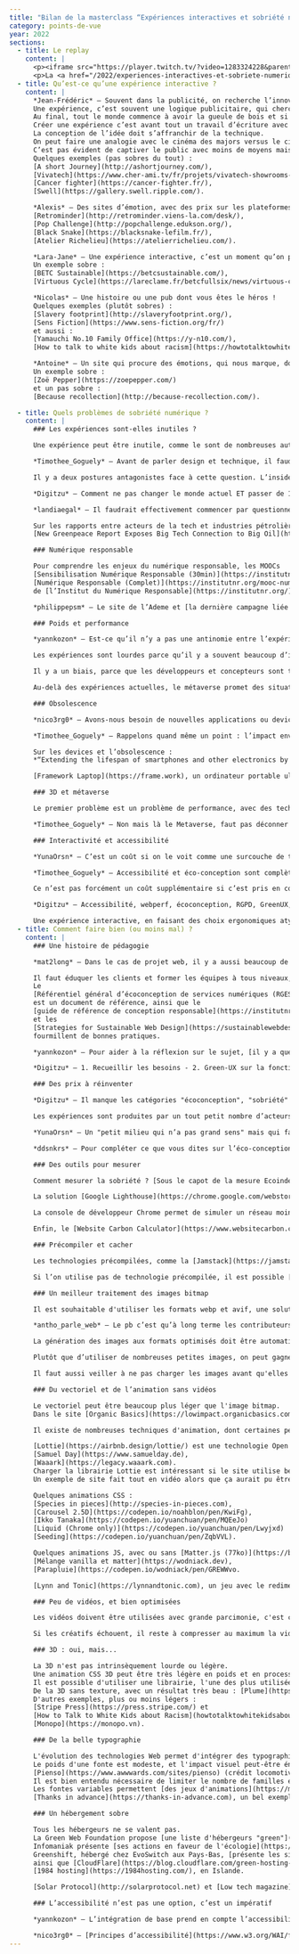 ```yaml
---
title: "Bilan de la masterclass “Expériences interactives et sobriété numérique”"
category: points-de-vue
year: 2022
sections:
  - title: Le replay
    content: |
      <p><iframe src="https://player.twitch.tv/?video=1283324228&parent=lab.noesya.coop&autoplay=false" frameborder="0" allowfullscreen="true" scrolling="no" height="378" width="620"></iframe></p>
      <p>La <a href="/2022/experiences-interactives-et-sobriete-numerique">masterclass “Expériences interactives et sobriété numérique”</a> a eu lieu le 1<sup>er</sup> février 2022, sur <a href="https://www.twitch.tv/noesya" target="_blank" rel="nofollow">twitch.tv/noesya</a>.
  - title: Qu’est-ce qu’une expérience interactive ?
    content: |
      *Jean-Frédéric* — Souvent dans la publicité, on recherche l’innovation, la première mondiale. J’aime beaucoup la définition de Georges Mohammed-Cherif (Président de Buzzman) qui disait que la publicité s’invitait chez les gens sans leur accord et que du coup, il valait mieux arriver avec du champagne !
      Une expérience, c’est souvent une logique publicitaire, qui cherche l’effet wow.
      Au final, tout le monde commence à avoir la gueule de bois et si je continue sur les références publicitaires, on est un peu comme dans la campagne *Louise l’influenceuse alcoolique* de BETC.
      Créer une expérience c’est avant tout un travail d’écriture avec comme objectif de créer une émotion, de raconter une histoire, de valoriser l’utilisateur.
      La conception de l’idée doit s’affranchir de la technique.
      On peut faire une analogie avec le cinéma des majors versus le cinéma indépendant.
      C’est pas évident de captiver le public avec moins de moyens mais il faut un travail écriture différent, des parties pris esthétiques différents…
      Quelques exemples (pas sobres du tout) :
      [A short Journey](http://ashortjourney.com/),
      [Vivatech](https://www.cher-ami.tv/fr/projets/vivatech-showrooms-virtuels),
      [Cancer fighter](https://cancer-fighter.fr/),
      [Swell](https://gallery.swell.ripple.com/).

      *Alexis* — Des sites d’émotion, avec des prix sur les plateformes comme Awwwards, FWA... Site ou installation numérique qui propose une façon innovante de raconter une histoire, délivrer des informations ou présenter un produit avec des dispositifs interactifs qui immergent l’utilisateur dans la narration. C’est un peu un équilibre entre le site web et le jeu vidéo. Quelques exemples (pas sobres du tout) :
      [Retrominder](http://retrominder.viens-la.com/desk/),
      [Pop Challenge](http://popchallenge.edukson.org/),
      [Black Snake](https://blacksnake-lefilm.fr/),
      [Atelier Richelieu](https://atelierrichelieu.com/).

      *Lara-Jane* — Une expérience interactive, c’est un moment qu’on passe avec une marque, son interlocuteur. Il s’agit de proposer des interfaces qui demandent aux utilisateurs de participer, et éventuellement avec un message à faire passer. C’est un moment avec une marque, une interface digitale, une participation de l’utilisateur. L’expérience est un tout, qui commence avec l’hébergement.
      Un exemple sobre :
      [BETC Sustainable](https://betcsustainable.com/),
      [Virtuous Cycle](https://lareclame.fr/betcfullsix/news/virtuous-cycle-ou-la-creativite-bas-carbone-selon-betc-fullsix).

      *Nicolas* — Une histoire ou une pub dont vous êtes le héros !
      Quelques exemples (plutôt sobres) :
      [Slavery footprint](http://slaveryfootprint.org/),
      [Sens Fiction](https://www.sens-fiction.org/fr/)
      et aussi :
      [Yamauchi No.10 Family Office](https://y-n10.com/),
      [How to talk to white kids about racism](https://howtotalktowhitekidsaboutracism.com/).

      *Antoine* — Un site qui procure des émotions, qui nous marque, dont on se souvient pendant longtemps, ludique, pas forcément avec du webGL.
      Un exemple sobre :
      [Zoë Pepper](https://zoepepper.com/)
      et un pas sobre :
      [Because recollection](http://because-recollection.com/).

  - title: Quels problèmes de sobriété numérique ?
    content: |
      ### Les expériences sont-elles inutiles ?

      Une expérience peut être inutile, comme le sont de nombreuses autres choses : une randonnée, une balade à vélo, une œuvre d’art, est-ce utile ? L’expérience peut être de l’ordre du poétique et de l’artistique. La question fondamentale est celle du but poursuivi par l’expérience : non pas “à quoi sert-elle ?”, mais “à qui sert-elle ?”. Si l’expérience répond à un besoin réel des usagers, la situation est fondamentalement différente d’une opération commerciale qui sert l’intérêt de la marque qui la finance.

      *Timothee_Goguely* — Avant de parler design et technique, il faudrait déjà se poser la question d’avec qui vous bossez, d’à quoi vous contribuez en bossant sur tel ou tel projet. Parce que si c’est pour se retrouver à faire des sites éco-conçus pour vendre des SUV (coucou [Volkswagen Canada](https://www.vw.ca/carbonneutralnet/fr/)), c’est juste du pur greenwashing.

      Il y a deux postures antagonistes face à cette question. L’insider travaille pour tous les projets, quelle que soit la marque et sa nocivité sociale et écologique, et essaie d’améliorer la sobriété de sa production. L’outsider refuse de travailler pour des marques qu’il ou elle juge trop toxique. La première posture considère qu’il faut améliorer l’existant (*le système est capitaliste, on ne va pas le changer, mais on peut amélioreivr nos productions*), quand la seconde, plus politique, considère qu’il faut changer le système (*il faut encadrer le capitalisme et passer à une économie post-croissance*).

      *Digitzu* – Comment ne pas changer le monde actuel ET passer de 10 Tonnes CO2/personne à 2 Tonnes en 8 ans ?

      *landiaegal* — Il faudrait effectivement commencer par questionner l’usage avant de réfléchir à la façon d’utiliser moins d’énergie pour alimenter cet usage, puis d’utiliser une énergie plus décarbonée, puis de faire de la compensation. En tout cas c’est ce que préconise l’ADEME, Bihouix, JMJ... Usage qui dépend de matières premières non renouvelables (avec en plus un gros conflit d’usage) = pas durable = ne peut pas durer (malgré les milliards investis dans le metavers)

      Sur les rapports entre acteurs de la tech et industries pétrolières :
      [New Greenpeace Report Exposes Big Tech Connection to Big Oil](https://www.greenpeace.org/usa/news/new-greenpeace-report-exposes-big-tech-connection-to-big-oil/)

      ### Numérique responsable

      Pour comprendre les enjeux du numérique responsable, les MOOCs
      [Sensibilisation Numérique Responsable (30min)](https://institutnr.org/mooc-sensibilisation-numerique-responsable) &
      [Numérique Responsable (Complet)](https://institutnr.org/mooc-numerique-responsable-complet)
      de [l’Institut du Numérique Responsable](https://institutnr.org/).

      *philippepsm* — Le site de l’Ademe et [la dernière campagne liée au "Numérique Responsable"](https://longuevieauxobjets.gouv.fr/reduire-son-impact-numerique) :)

      ### Poids et performance

      *yannkozon* – Est-ce qu’il n’y a pas une antinomie entre l’expérience interactive sur le web depuis plus de 15 ans et la sobriété numérique ? Les expériences full-flash avait déjà à l’époque les mêmes problématiques qu’aujourd’hui (manque d’accessibilité, besoin de perf, poids...)

      Les expériences sont lourdes parce qu’il y a souvent beaucoup d’images, de vidéos, d’assets à télécharger, ce qui fait du temps de transfert. Mais elles sont souvent aussi lourdes en termes de performance, c’est-à-dire qu’il faut une machine très récente pour les faire tourner correctement. Et si ça rame, on peut être tenté de changer de machine, ce qui est en fait de l’obsolescence stimulée.

      Il y a un biais, parce que les développeurs et concepteurs sont trop bien équipés, tant en termes de machines qu’en termes de réseau. Peut-être qu’un équipement moins performant améliorerait la sobriété. Les développeurs cherchent à être à la pointe, à l’avant-garde technique, pas à être sobres.

      Au-delà des expériences actuelles, le métaverse promet des situations encore plus problématiques. La pandémie a augmenté l’acceptabilité du concept, mais nous n’avons pas de solutions techniques viables écologiquement. Le concept est très poussé par Facebook, et d’autres acteurs qui y voient un nouveau marché, et d’importantes sources de profits. Finalement, la meilleure solution ne serait-elle pas de ne pas faire ce métaverse ?

      ### Obsolescence

      *nico3rg0* — Avons-nous besoin de nouvelles applications ou devices ou bien de meilleurs services et expériences utilisateurs?

      *Timothee_Goguely* – Rappelons quand même un point : l’impact environnemental du numérique réside essentiellement au niveau de la fabrication des terminaux (écrans, ordinateurs, smartphones…). Pour réduire cet impact, il faut donc avant tout faire durer ces terminaux les plus longtemps possible. Un site web ou une expérience interactive éco-conçue doit donc pouvoir tourner sur des terminaux et navigateurs d’il y a 5 ou 6 ans, sans quoi cela ne fait que pousser au renouvellement des terminaux, et donc augmenter considérablement son impact environnemental. Et je ne parle même pas de l’accessibilité web qui est le plus souvent reléguée au second plan voir complètement ignorée.

      Sur les devices et l’obsolescence :
      *“Extending the lifespan of smartphones and other electronics by just one year would save the EU as much carbon emissions as taking 2 million cars off the roads annually, a new EEB study finds.”* Source : [Revealed: The climate cost of ‘disposable smartphones’](https://eeb.org/revealed-the-climate-cost-of-disposable-smartphones/)

      [Framework Laptop](https://frame.work), un ordinateur portable ultra-performant, fin et léger, conçu pour durer.

      ### 3D et métaverse

      Le premier problème est un problème de performance, avec des technologies (webGL) qui nécessitent un device récent, et qui va utiliser beaucoup de batterie. Ensuite les librairies 3D sont lourdes, il faut questionner l’utilité avant de charger 500 ko pour faire tourner une canette.

      *Timothee_Goguely* – Non mais là le Metaverse, faut pas déconner non plus, il faut juste pas l’encourager et ne pas y participer !! Et ça commence par arrêter d’en parler à tout bout de champs.

      ### Interactivité et accessibilité

      *YunaOrsn* – C’est un coût si on le voit comme une surcouche de temps à appliquer en plus à la fin... Ca devrait être un état d’esprit dès le début du projet :/ c’est choquant de se dire que son projet ne sera pas accessible dès le début et qu’on ne fait rien pour changer ça

      *Timothee_Goguely* — Accessibilité et éco-conception sont complètement liés ! Je vous renvoie au [billet de Bertrand Keller à ce sujet](https://bertrandkeller.info/2021/10/06/accessibilite-eco-conception/)

      Ce n’est pas forcément un coût supplémentaire si c’est pris en compte dès le départ. C’est un travail supplémentaire uniquement si l’on considère qu’on peut faire le travail sans. C’est une question de formation des développeurs et de posture professionnelle.

      *Digitzu* – Accessibilité, webperf, écoconception, RGPD, GreenUX, sécurité sont des engrenages : toute action sur l’un influence les autres.

      Une expérience interactive, en faisant des choix ergonomiques atypiques et en ignorant les enjeux d’accessibilité, est malheureusement trop souvent excluante et peu accessible.
  - title: Comment faire bien (ou moins mal) ?
    content: |
      ### Une histoire de pédagogie

      *mat2long* – Dans le cas de projet web, il y a aussi beaucoup de pédagogie à faire avec ses clients, beaucoup ne se rendent même pas compte de toutes ces problématiques

      Il faut éduquer les clients et former les équipes à tous niveaux, en commençant par expliquer que l’accessibilité ne coûte pas plus cher si l’on s’en préoccupe dès le début, et à tous les niveaux. On peut facilement mettre en place des référents et des ateliers pour acculturer les équipes, et favoriser une collaboration étroite entre les équipes créa et dev.
      Le
      [Référentiel général d’écoconception de services numériques (RGESN)](https://ecoresponsable.numerique.gouv.fr/publications/referentiel-general-ecoconception/)
      est un document de référence, ainsi que le
      [guide de référence de conception responsable](https://institutnr.org/guide-de-reference-de-conception-responsable)
      et les
      [Strategies for Sustainable Web Design](https://sustainablewebdesign.org/strategies/)
      fourmillent de bonnes pratiques.

      *yannkozon* — Pour aider à la réflexion sur le sujet, [il y a quelques articles intéressants ici](https://graphism.fr/)

      *Digitzu* – 1. Recueillir les besoins - 2. Green-UX sur la fonctionnalité principale (MVP, unité fonctionnelle) - 3. Écodéveloper sobre et webperf - 4. Virer tout le reste, le gras :p

      ### Des prix à réinventer

      *Digitzu* – Il manque les catégories "écoconception", "sobriété" ou "numérique responsable" sur Awwwards.

      Les expériences sont produites par un tout petit nombre d’acteurs (*un petit milieu qui n’a pas grand sens*) fascinés par le cinéma et les jeux vidéos, qui auraient aimé en faire, et qui compensent une certaine frustration. Les prix alimentent cet écosystème en rendant désirables sans jamais questionner le besoin, l’usage et l’impact. Les prix pourraient récompenser la sobriété, soit comme une nouvelle catégorie, soit, encore mieux, comme un critère transversal pour toutes les catégories de prix.

      *YunaOrsn* – Un "petit milieu qui n’a pas grand sens" mais qui fait beaucoup de bruit, vivement qu’on parle autant des initiatives plus sobres. D’ailleurs merci Hey Low pour [Lowww directory](https://lowww.directory) ;)

      *ddsnkrs* — Pour compléter ce que vous dites sur l’éco-conception et l’accessibilité voici [un observatoire de l’impact positif](https://observatoire.bigyouth.fr/).

      ### Des outils pour mesurer

      Comment mesurer la sobriété ? [Sous le capot de la mesure Ecoindex !](https://blog.octo.com/sous-le-capot-de-la-mesure-ecoindex/)

      La solution [Google Lighthouse](https://chrome.google.com/webstore/detail/lighthouse/blipmdconlkpinefehnmjammfjpmpbjk?hl=fr) est disponible en extension de navigateur, dans la console Chrome, et aussi sur [web.dev](https://web.dev/measure/). Pour aller plus loin dans le suivi des sites, [Lighthouse CI](https://web.dev/lighthouse-ci/) permet d’automatiser le suivi du front sur les 4 métriques Performance, SEO, Accessibilité et Best practices. Cet outil s’intègre dans une chaîne d’intégration continue.

      La console de développeur Chrome permet de simuler un réseau moins performant (throttle), c’est très utile pour optimiser. L’enregistrement des performances permet de mesurer les frames par seconde en temps réel, de mesurer la charge sur le processeur et la carte graphique pour pouvoir l’optimiser.

      Enfin, le [Website Carbon Calculator](https://www.websitecarbon.com/) permet d’estimer l’empreinte carbone d’une page en considérant la qualité de l’hébergement et celle de la page.

      ### Précompiler et cacher

      Les technologies précompilées, comme la [Jamstack](https://jamstack.org/), permettent d’alléger la charge en processeur du côté serveur. Dans WordPress, par exemple, quand on visite une page, le serveur Apache reçoit la requête, la transfère au moteur PHP qui exécute le code de l’application, ce code se connecte à une base de données SQL, l’interroge, structure les données, génère une page HTML et la renvoie. Il faut donc que le serveur fasse tourner Apache, PHP et la base SQL, et éventuellement un service de base de cache (type Redis ou Varnish), avec ce que cela implique d’utilisation de RAM et de processeur, de nécessité d’infogérance pour éviter les problèmes de sécurité et de latence pour renvoyer une page, qui dans de nombreux cas n’a pas changé depuis la demande précédente. Dans un site précompilé, quand on visite une page, le serveur NGINX renvoie le fichier HTML déjà prêt. Lorsque du contenu est ajouté ou modifié, toutes les pages sont recompilées et renvoyées à la place des précédentes. Cela fait plus de travail à l’écriture, et moins à la lecture, ce qui est pertinent pour la plupart des sites.

      Si l’on utilise pas de technologie précompilée, il est possible [d’utiliser un cache côté serveur](https://sustainablewebdesign.org/is-server-side-caching-or-static-technology-in-place-to-minimize-server-load/) afin de garder la trace de la page générée, et d’éviter de la recréer inutilement. A contrario, si l’on utilise une technologie précompilée, il est possible de gérer le contenu avec un CMS headless, un type d’outil de gestion de contenu qui sépare le back du front. Parmi ces outils, on peut citer Strapi, NetlifyCMS ou Forestry.

      ### Un meilleur traitement des images bitmap

      Il est souhaitable d'utiliser les formats webp et avif, une solution efficace pour optimiser les images : [Use WebP images](https://web.dev/serve-images-webp/). Il est souhaitable également de redimensionner les images côté serveur : plutôt que d’envoyer une grande image et de l’afficher en tout petit, préparer automatiquement plusieurs formats et les servir grâce aux balises pictures et srcset: [Serve responsive images](https://web.dev/serve-responsive-images/)

      *antho_parle_web* — Le pb c’est qu’à long terme les contributeurs(trices) ne suivent pas tjrs les directives données par le(la) dev.

      La génération des images aux formats optimisés doit être automatisée par le développeur, cette responsabilité ne doit pas incomber aux personnes qui gèrent les contenus.

      Plutôt que d’utiliser de nombreuses petites images, on peut gagner à [utiliser un sprite CSS](https://developer.mozilla.org/fr/docs/Web/CSS/CSS_Images/Implementing_image_sprites_in_CSS), une grande image qui présente côte à côte toutes les petites. Cela permet de charger plusieurs images en une seule requête.

      Il faut aussi veiller à ne pas charger les images avant qu'elles ne soient nécessaires, en utilisant le lazy load.

      ### Du vectoriel et de l’animation sans vidéos

      Le vectoriel peut être beaucoup plus léger que l'image bitmap.
      Dans le site [Organic Basics](https://lowimpact.organicbasics.com), l'image bitmap est chargée à la demande, si l'on clique sur l'illustration vectorielle.

      Il existe de nombreuses techniques d'animation, dont certaines permettent une narration alternative à la vidéo. Les animations peuvent être faites en CSS ou en JavaScript, en natif ou avec une librairie.

      [Lottie](https://airbnb.design/lottie/) est une technologie Open Source d'animation vectorielle portée par Airbnb. Elle permet de travailler dans After Effects, et d'exporter des animations exploitables sur le Web. Ces animations peuvent être légères à transférer et à jouer, mais ce n'est pas toujours le cas. La libraire de base pèse 265kb, et la librairie light 147kb. Quelques beaux exemples, plus ou moins sobres :
      [Samuel Day](https://www.samuelday.de),
      [Waaark](https://legacy.waaark.com).
      Charger la librairie Lottie est intéressant si le site utilise beaucoup d'illustrations, mais pour 1 ou 2 ça peut être intéressant de passer par une animation en CSS ou SVG directement.
      Un exemple de site fait tout en vidéo alors que ça aurait pu être remplacé par du Lottie : [A is for Albert](http://www.aisforalbert.com).

      Quelques animations CSS :
      [Species in pieces](http://species-in-pieces.com),
      [Carousel 2.5D](https://codepen.io/noahblon/pen/KwiFg),
      [Ikko Tanaka](https://codepen.io/yuanchuan/pen/MQEeJo)
      [Liquid (Chrome only)](https://codepen.io/yuanchuan/pen/Lwyjxd)
      [Seeding](https://codepen.io/yuanchuan/pen/ZqbVVL).

      Quelques animations JS, avec ou sans [Matter.js (77ko)](https://brm.io/matter-js) :
      [Mélange vanilla et matter](https://wodniack.dev),
      [Parapluie](https://codepen.io/wodniack/pen/GREWWvo.

      [Lynn and Tonic](https://lynnandtonic.com), un jeu avec le redimensionnement du navigateur.

      ### Peu de vidéos, et bien optimisées

      Les vidéos doivent être utilisées avec grande parcimonie, c'est certainement la pire source de consommation de bande passante. L'approche expérimentale de [Gabe Ferreira](http://video.gabeferreira.com) montre des alternatives à la vidéo plein écran. Le contournement de la vidéo peut être vu comme une intéressante contrainte créative.

      Si les créatifs échouent, il reste à compresser au maximum la vidéo. Le Shift Project propose [ce guide](https://theshiftproject.org/wp-content/uploads/2019/09/Guide-R%C3%A9duire-le-poids-de-vos-vid%C3%A9os-en-5-minutes_V6.pdf) qui utilise la technologie Open Source [Handbrake](https://handbrake.fr). Par ailleurs, il est souvent préférable de passer par une plateforme de diffusion vidéo, qui va encoder la vidéo en plusieurs résolutions et adapter la diffusion en fonction de la bande passante disponible. Youtube a un player très lourd par défaut, Vimeo est bien plus optimal, et offre des options plus professionnelles.

      ### 3D : oui, mais...

      La 3D n'est pas intrinsèquement lourde ou légère.
      Une animation CSS 3D peut être très légère en poids et en processeur.
      Il est possible d'utiliser une librairie, l'une des plus utilisées étant Three.js (604kb quand même !).
      De la 3D sans texture, avec un résultat très beau : [Plume](https://plumegame.com), mais 17 mo chargées, donc l’absence de textures ne suffit pas.
      D'autres exemples, plus ou moins légers :
      [Stripe Press](https://press.stripe.com/) et
      [How to Talk to White Kids about Racism](howtotalktowhitekidsaboutracism.com),
      [Monopo](https://monopo.vn).

      ### De la belle typographie

      L'évolution des technologies Web permet d'intégrer des typographies efficacement dans des expériences.
      Le poids d'une fonte est modeste, et l'impact visuel peut-être énorme :
      [Pienso](https://www.awwwards.com/sites/pienso) (crédit locomotive).
      Il est bien entendu nécessaire de limiter le nombre de familles et de variantes de graisses, mais cette contrainte créative respectée, le potentiel visuel est immense.
      Les fontes variables permettent [des jeux d'animations](https://magnane.com) créatifs.  
      [Thanks in advance](https://thanks-in-advance.com), un bel exemple typographique et vectoriel.

      ### Un hébergement sobre

      Tous les hébergeurs ne se valent pas.
      La Green Web Foundation propose [une liste d'hébergeurs "green"](https://www.thegreenwebfoundation.org/).
      Infomaniak présente [ses actions en faveur de l'écologie](https://www.infomaniak.com/fr/ecologie),
      Greenshift, hébergé chez EvoSwitch aux Pays-Bas, [présente les siennes](https://www.greenshift.co/fr/hebergement-green.html)
      ainsi que [CloudFlare](https://blog.cloudflare.com/green-hosting-with-cloudflare-pages/).
      [1984 hosting](https://1984hosting.com/), en Islande.

      [Solar Protocol](http://solarprotocol.net) et [Low tech magazine](https://solar.lowtechmagazine.com) deux exemples intéressants d'hébergement solaire.

      ### L’accessibilité n’est pas une option, c’est un impératif

      *yannkozon* – L’intégration de base prend en compte l’accessibilité, sinon c’est volontairement de l’exclusion.

      *nico3rg0* — [Principes d’accessibilité](https://www.w3.org/WAI/fundamentals/accessibility-principles/fr).
---
```

